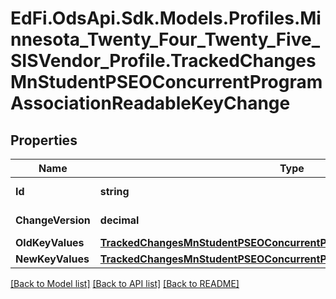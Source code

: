 # EdFi.OdsApi.Sdk.Models.Profiles.Minnesota_Twenty_Four_Twenty_Five_SISVendor_Profile.TrackedChangesMnStudentPSEOConcurrentProgramAssociationReadableKeyChange

## Properties

Name | Type | Description | Notes
------------ | ------------- | ------------- | -------------
**Id** | **string** | Resource identifier | [optional] 
**ChangeVersion** | **decimal** | Change version | [optional] 
**OldKeyValues** | [**TrackedChangesMnStudentPSEOConcurrentProgramAssociationReadableKey**](TrackedChangesMnStudentPSEOConcurrentProgramAssociationReadableKey.md) |  | [optional] 
**NewKeyValues** | [**TrackedChangesMnStudentPSEOConcurrentProgramAssociationReadableKey**](TrackedChangesMnStudentPSEOConcurrentProgramAssociationReadableKey.md) |  | [optional] 

[[Back to Model list]](../README.md#documentation-for-models) [[Back to API list]](../README.md#documentation-for-api-endpoints) [[Back to README]](../README.md)

